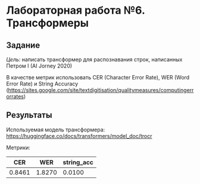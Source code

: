 # Лабораторная работа №6. Трансформеры
## Задание
*Цель:* написать трансформер для распознавания строк, написанных Петром I (AI Jorney 2020)

В качестве метрик использовать CER (Character Error Rate), WER (Word Error Rate) и String Accuracy (https://sites.google.com/site/textdigitisation/qualitymeasures/computingerrorrates)

## Результаты

Используемая модель трансформера: https://huggingface.co/docs/transformers/model_doc/trocr

Метрики:

| CER    | WER    | string_acc |
|--------|--------|------------|
| 0.8461 | 1.8270 | 0.0100     |